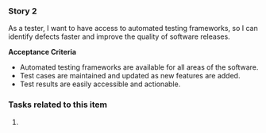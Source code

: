 ### Story 2

As a tester, I want to have access to automated testing frameworks, so I can identify defects faster and improve the quality of software releases.

**Acceptance Criteria**
- Automated testing frameworks are available for all areas of the software.
- Test cases are maintained and updated as new features are added.
- Test results are easily accessible and actionable.

### Tasks related to this item

1. 